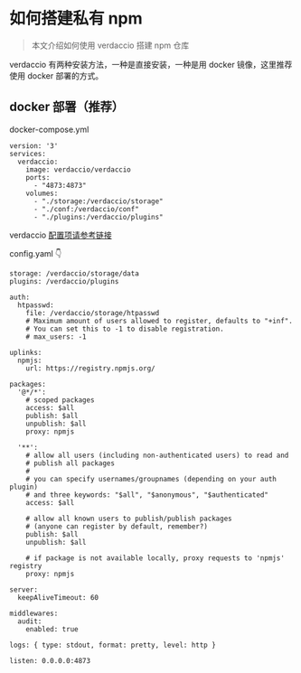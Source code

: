 # 如何搭建私有 npm

> 本文介绍如何使用 verdaccio 搭建 npm 仓库

verdaccio 有两种安装方法，一种是直接安装，一种是用 docker 镜像，这里推荐使用 docker 部署的方式。

## docker 部署（推荐）

docker-compose.yml
```
version: '3'
services:
  verdaccio:
    image: verdaccio/verdaccio
    ports:
      - "4873:4873"
    volumes:
      - "./storage:/verdaccio/storage"
      - "./conf:/verdaccio/conf"
      - "./plugins:/verdaccio/plugins"
```

verdaccio [配置项请参考链接](https://verdaccio.org/docs/configuration/)

config.yaml 👇 
```
storage: /verdaccio/storage/data
plugins: /verdaccio/plugins

auth:
  htpasswd:
    file: /verdaccio/storage/htpasswd
    # Maximum amount of users allowed to register, defaults to "+inf".
    # You can set this to -1 to disable registration.
    # max_users: -1

uplinks:
  npmjs:
    url: https://registry.npmjs.org/

packages:
  '@*/*':
    # scoped packages
    access: $all
    publish: $all
    unpublish: $all
    proxy: npmjs

  '**':
    # allow all users (including non-authenticated users) to read and
    # publish all packages
    #
    # you can specify usernames/groupnames (depending on your auth plugin)
    # and three keywords: "$all", "$anonymous", "$authenticated"
    access: $all

    # allow all known users to publish/publish packages
    # (anyone can register by default, remember?)
    publish: $all
    unpublish: $all

    # if package is not available locally, proxy requests to 'npmjs' registry
    proxy: npmjs

server:
  keepAliveTimeout: 60

middlewares:
  audit:
    enabled: true

logs: { type: stdout, format: pretty, level: http }

listen: 0.0.0.0:4873
```